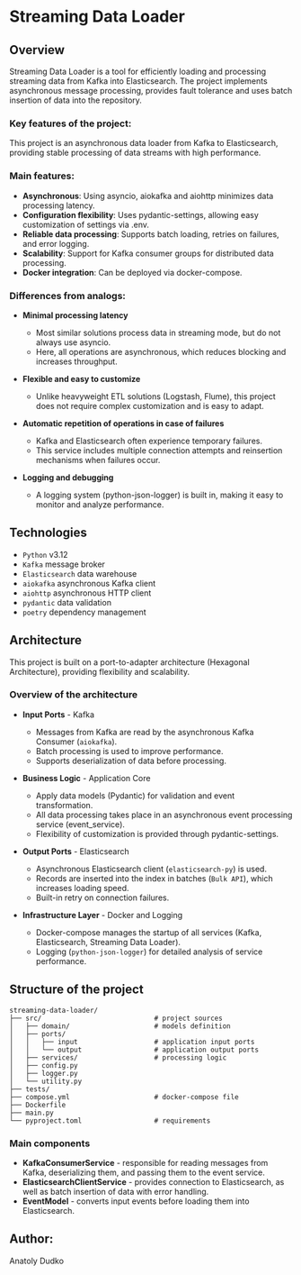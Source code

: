 # Streaming Data Loader

## Overview

Streaming Data Loader is a tool for efficiently loading and processing streaming data from Kafka into Elasticsearch. The
project implements asynchronous message processing, provides fault tolerance and uses batch insertion of data into the
repository.

### Key features of the  project:

This project is an asynchronous data loader from Kafka to Elasticsearch, providing stable processing of data streams
with high performance.

### Main features:

- **Asynchronous**: Using asyncio, aiokafka and aiohttp minimizes data processing latency.
- **Configuration flexibility**: Uses pydantic-settings, allowing easy customization of settings via .env.
- **Reliable data processing**: Supports batch loading, retries on failures, and error logging.
- **Scalability**: Support for Kafka consumer groups for distributed data processing.
- **Docker integration**: Can be deployed via docker-compose.

### Differences from analogs:

- **Minimal processing latency**
    - Most similar solutions process data in streaming mode, but do not always use asyncio.
    - Here, all operations are asynchronous, which reduces blocking and increases throughput.

- **Flexible and easy to customize**
    - Unlike heavyweight ETL solutions (Logstash, Flume), this project does not require complex customization and is
      easy to adapt.

- **Automatic repetition of operations in case of failures**
    - Kafka and Elasticsearch often experience temporary failures.
    - This service includes multiple connection attempts and reinsertion mechanisms when failures occur.

- **Logging and debugging**
    - A logging system (python-json-logger) is built in, making it easy to monitor and analyze performance.

## Technologies

- `Python` v3.12
- `Kafka` message broker
- `Elasticsearch` data warehouse
- `aiokafka` asynchronous Kafka client
- `aiohttp` asynchronous HTTP client
- `pydantic` data validation
- `poetry` dependency management

## Architecture

This project is built on a port-to-adapter architecture (Hexagonal Architecture), providing flexibility and scalability.

### Overview of the architecture
- **Input Ports** - Kafka
  - Messages from Kafka are read by the asynchronous Kafka Consumer (`aiokafka`).
  - Batch processing is used to improve performance.
  - Supports deserialization of data before processing.

- **Business Logic** - Application Core
  - Apply data models (Pydantic) for validation and event transformation.
  - All data processing takes place in an asynchronous event processing service (event_service).
  - Flexibility of customization is provided through pydantic-settings.

- **Output Ports** - Elasticsearch
  - Asynchronous Elasticsearch client (`elasticsearch-py`) is used.
  - Records are inserted into the index in batches (`Bulk API`), which increases loading speed.
  - Built-in retry on connection failures.

- **Infrastructure Layer** - Docker and Logging
  - Docker-compose manages the startup of all services (Kafka, Elasticsearch, Streaming Data Loader).
  - Logging (`python-json-logger`) for detailed analysis of service performance.

## Structure of the project

```
streaming-data-loader/
├── src/                            # project sources
│   ├── domain/                     # models definition
│   ├── ports/
│   │   ├── input                   # application input ports
│   │   └── output                  # application output ports
│   ├── services/                   # processing logic
│   ├── config.py
│   ├── logger.py
│   └── utility.py
├── tests/
├── compose.yml                     # docker-compose file
├── Dockerfile
├── main.py
└── pyproject.toml                  # requirements
```

### Main components

- **KafkaConsumerService** - responsible for reading messages from Kafka, deserializing them, and passing them to the
  event service.
- **ElasticsearchClientService** - provides connection to Elasticsearch, as well as batch insertion of data with error
  handling.
- **EventModel** - converts input events before loading them into Elasticsearch.


## Author:

Anatoly Dudko
